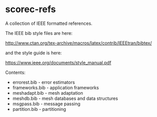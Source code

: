 # scorec-refs
A collection of IEEE formatted references.

The IEEE bib style files are here:

http://www.ctan.org/tex-archive/macros/latex/contrib/IEEEtran/bibtex/

and the style guide is here:

https://www.ieee.org/documents/style_manual.pdf

Contents:
* errorest.bib - error estimators
* frameworks.bib - application frameworks
* meshadapt.bib - mesh adaptation
* meshdb.bib - mesh databases and data structures
* msgpass.bib - message passing 
* partition.bib - partitioning
